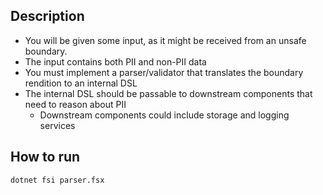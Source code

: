 ## Description

- You will be given some input, as it might be received from an unsafe boundary.
- The input contains both PII and non-PII data
- You must implement a parser/validator that translates the boundary rendition to an internal DSL
- The internal DSL should be passable to downstream components that need to reason about PII
  - Downstream components could include storage and logging services

## How to run

```sh
dotnet fsi parser.fsx
```
